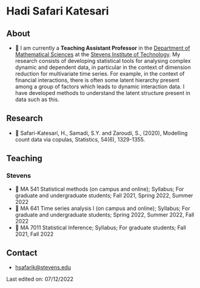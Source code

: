 <h1 align="left"> Hadi Safari Katesari</h1>



## About

- 🏢 I am currently a **Teaching Assistant Professor** in the [Department of Mathematical Sciences](https://www.stevens.edu/schaefer-school-engineering-science/departments/mathematical-sciences) at the [Stevens Institute of Technology](https://faculty.stevens.edu/hsafarik). My research consists of developing statistical tools for analysing complex dynamic and dependent data, in particular in the context of dimension reduction for multivariate time series. For example, in the context of financial interactions, there is often some latent hierarchy present among a group of factors which leads to dynamic interaction data. I have developed methods to understand the latent structure present in data such as this.


## Research 

- 🏢 Safari-Katesari, H., Samadi, S.Y. and Zaroudi, S., (2020), Modelling count data via copulas, Statistics, 54(6), 1329-1355.


## Teaching
### Stevens

- 🏢 MA 541 Statistical methods (on campus and online); Syllabus; For graduate and undergraduate students; Fall 2021, Spring 2022, Summer 2022
- 🏢 MA 641 Time series analysis I (on campus and online); Syllabus; For graduate and undergraduate students; Spring 2022, Summer 2022, Fall 2022
- 🏢 MA 7011 Statistical Inference; Syllabus; For graduate students; Fall 2021, Fall 2022


## Contact
- hsafarik@stevens.edu










Last edited on: 07/12/2022
